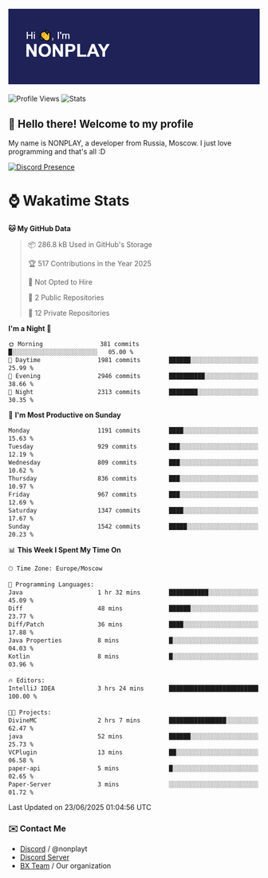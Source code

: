 ![Discord Presence](./header.png)
<br></br>
![Profile Views](https://komarev.com/ghpvc/?username=NONPLAYT&color=blue&style=for-the-badge)
![Stats](https://img.shields.io/badge/0%25-OPTIMIZED-orange?style=for-the-badge)


## :wave: Hello there! Welcome to my profile

My name is NONPLAY, a developer from Russia, Moscow. I just love programming and that's all :D

[![Discord Presence](https://lanyard.cnrad.dev/api/597087584090587177?showDisplayName=true)](https://discord.com/users/597087584090587177) 

# ⌚ Wakatime Stats

<!--START_SECTION:waka-->
**🐱 My GitHub Data** 

> 📦 286.8 kB Used in GitHub's Storage 
 > 
> 🏆 517 Contributions in the Year 2025
 > 
> 🚫 Not Opted to Hire
 > 
> 📜 2 Public Repositories 
 > 
> 🔑 12 Private Repositories 
 > 
**I'm a Night 🦉** 

```text
🌞 Morning                381 commits         █░░░░░░░░░░░░░░░░░░░░░░░░   05.00 % 
🌆 Daytime                1981 commits        ██████░░░░░░░░░░░░░░░░░░░   25.99 % 
🌃 Evening                2946 commits        ██████████░░░░░░░░░░░░░░░   38.66 % 
🌙 Night                  2313 commits        ████████░░░░░░░░░░░░░░░░░   30.35 % 
```
📅 **I'm Most Productive on Sunday** 

```text
Monday                   1191 commits        ████░░░░░░░░░░░░░░░░░░░░░   15.63 % 
Tuesday                  929 commits         ███░░░░░░░░░░░░░░░░░░░░░░   12.19 % 
Wednesday                809 commits         ███░░░░░░░░░░░░░░░░░░░░░░   10.62 % 
Thursday                 836 commits         ███░░░░░░░░░░░░░░░░░░░░░░   10.97 % 
Friday                   967 commits         ███░░░░░░░░░░░░░░░░░░░░░░   12.69 % 
Saturday                 1347 commits        ████░░░░░░░░░░░░░░░░░░░░░   17.67 % 
Sunday                   1542 commits        █████░░░░░░░░░░░░░░░░░░░░   20.23 % 
```


📊 **This Week I Spent My Time On** 

```text
🕑︎ Time Zone: Europe/Moscow

💬 Programming Languages: 
Java                     1 hr 32 mins        ███████████░░░░░░░░░░░░░░   45.09 % 
Diff                     48 mins             ██████░░░░░░░░░░░░░░░░░░░   23.77 % 
Diff/Patch               36 mins             ████░░░░░░░░░░░░░░░░░░░░░   17.88 % 
Java Properties          8 mins              █░░░░░░░░░░░░░░░░░░░░░░░░   04.03 % 
Kotlin                   8 mins              █░░░░░░░░░░░░░░░░░░░░░░░░   03.96 % 

🔥 Editors: 
IntelliJ IDEA            3 hrs 24 mins       █████████████████████████   100.00 % 

🐱‍💻 Projects: 
DivineMC                 2 hrs 7 mins        ████████████████░░░░░░░░░   62.47 % 
java                     52 mins             ██████░░░░░░░░░░░░░░░░░░░   25.73 % 
VCPlugin                 13 mins             ██░░░░░░░░░░░░░░░░░░░░░░░   06.58 % 
paper-api                5 mins              █░░░░░░░░░░░░░░░░░░░░░░░░   02.65 % 
Paper-Server             3 mins              ░░░░░░░░░░░░░░░░░░░░░░░░░   01.72 % 
```


 Last Updated on 23/06/2025 01:04:56 UTC
<!--END_SECTION:waka-->

### ✉️ Contact Me

- [Discord](https://discord.com/users/597087584090587177) / @nonplayt
- [Discord Server](https://discord.gg/qNyybSSPm5)
- [BX Team](https://github.com/BX-Team) / Our organization
